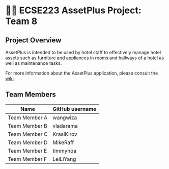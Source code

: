 # :hotel::heavy_plus_sign: ECSE223 AssetPlus Project: Team 8


## Project Overview

AssetPlus is intended to be used by hotel staff to effectively manage hotel assets such as furniture and appliances in rooms and hallways of a hotel as well as maintenance tasks.

For more information about the AssetPlus application, please consult the [wiki](../../wiki).

## Team Members

| Name          | GitHub username |
| ------------- | --------------- |
| Team Member A | wangwiza             |
| Team Member B | vladarama             |
| Team Member C | KrasiKirov             |
| Team Member D | MikeRaff             |
| Team Member E | timmyhoa             |
| Team Member F | LeiLiYang             |